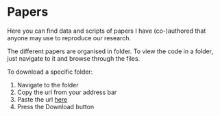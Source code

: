 # Papers

Here you can find data and scripts of papers I have (co-)authored that anyone may use to reproduce our research.

The different papers are organised in folder. To view the code in a folder, just navigate to it and browse through the files.

To download a specific folder:

1. Navigate to the folder
2. Copy the url from your address bar
3. Paste the url [here](https://minhaskamal.github.io/DownGit/#/home)
4. Press the Download button
